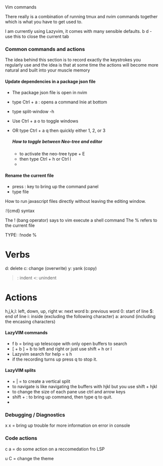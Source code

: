 Vim commands

There really is a combination of running tmux and nvim commands together which is what you have to get used to.


I am currently using Lazyvim, it comes with many sensible defaults.
<Leader> b d - use this to close the current tab

### Common commands and actions

The idea behind this section is to record exactly the keystrokes you regularly use and the idea is 
that at some time the actions will become more natural and built into your muscle memory


#### Update dependencies in a package json file

- The package json file is open in nvim
- type Ctrl + a : opens a command lnie at bottom
- type split-window -h
- Use Ctrl + a o to toggle windows
- OR type Ctrl + a q then quickly either 1, 2, or 3

  ##### How to toggle between Neo-tree and editor
  - to activate the neo-tree type <leader> + E
  - then type Ctrl + h or Ctrl l
  - 


#### Rename the current file
- press : key to bring up the command panel
- type file <new filename>



  

How to run javascript files directly without leaving the editing window.

:!{cmd} syntax

The ! (bang operator) says to vim execute a shell command
The % refers to the current file

TYPE: :!node %

# Verbs 
d: delete
c: change (overwrite)
y: yank (copy)
>: indent
<: unindent

# Actions
h,j,k,l: left, down, up, right
w: next word
b: previous word
0: start of line
$: end of line
i: inside (excluding the following character)
a: around (including the encasing characters)

#### LazyVIM commands
- <space> f b = bring up telescope with only open buffers to search
- [ + b ] + b to left and right or just use shift + h or l
- Lazyvim search for help = <leader> s h
- if the recording turns up press q to stop it.
  
#### LazyVIM splits
- <leader> + | = to create a vertical split
- to navigate is like navigating the buffers with hjkl but you use shift + hjkl
- to change the size of each pane use ctrl and arrow keys
- shift + : to bring up command, then type q to quit.
- 
### Debugging / Diagnostics
<leader> x x = bring up trouble for more information on error in console

### Code actions

<leader> c a = do some action on a reccomedation fro LSP

<leader> u C = change the theme
